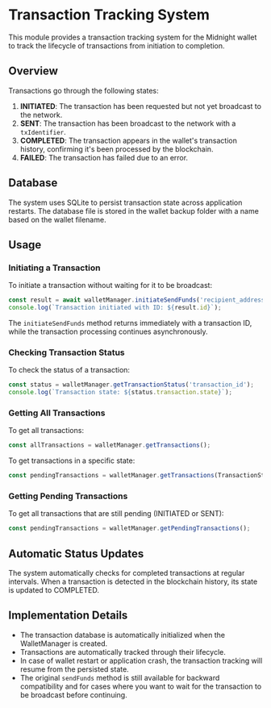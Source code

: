# Transaction Tracking System

This module provides a transaction tracking system for the Midnight wallet to track the lifecycle of transactions from initiation to completion.

## Overview

Transactions go through the following states:

1. **INITIATED**: The transaction has been requested but not yet broadcast to the network.
2. **SENT**: The transaction has been broadcast to the network with a `txIdentifier`.
3. **COMPLETED**: The transaction appears in the wallet's transaction history, confirming it's been processed by the blockchain.
4. **FAILED**: The transaction has failed due to an error.

## Database

The system uses SQLite to persist transaction state across application restarts. The database file is stored in the wallet backup folder with a name based on the wallet filename.

## Usage

### Initiating a Transaction

To initiate a transaction without waiting for it to be broadcast:

```typescript
const result = await walletManager.initiateSendFunds('recipient_address', '10.5');
console.log(`Transaction initiated with ID: ${result.id}`);
```

The `initiateSendFunds` method returns immediately with a transaction ID, while the transaction processing continues asynchronously.

### Checking Transaction Status

To check the status of a transaction:

```typescript
const status = walletManager.getTransactionStatus('transaction_id');
console.log(`Transaction state: ${status.transaction.state}`);
```

### Getting All Transactions

To get all transactions:

```typescript
const allTransactions = walletManager.getTransactions();
```

To get transactions in a specific state:

```typescript
const pendingTransactions = walletManager.getTransactions(TransactionState.SENT);
```

### Getting Pending Transactions

To get all transactions that are still pending (INITIATED or SENT):

```typescript
const pendingTransactions = walletManager.getPendingTransactions();
```

## Automatic Status Updates

The system automatically checks for completed transactions at regular intervals. When a transaction is detected in the blockchain history, its state is updated to COMPLETED.

## Implementation Details

- The transaction database is automatically initialized when the WalletManager is created.
- Transactions are automatically tracked through their lifecycle.
- In case of wallet restart or application crash, the transaction tracking will resume from the persisted state.
- The original `sendFunds` method is still available for backward compatibility and for cases where you want to wait for the transaction to be broadcast before continuing. 